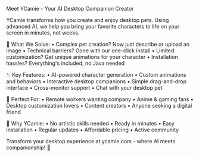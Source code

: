 Meet YCamie - Your AI Desktop Companion Creator

YCamie transforms how you create and enjoy desktop pets. Using advanced AI, we help you bring your favorite characters to life on your screen in minutes, not weeks.

🎯 What We Solve:
• Complex pet creation? Now just describe or upload an image
• Technical barriers? Gone with our one-click install
• Limited customization? Get unique animations for your character
• Installation hassles? Everything's included, no Java needed

✨ Key Features:
• AI-powered character generation
• Custom animations and behaviors
• Interactive desktop companions
• Simple drag-and-drop interface
• Cross-monitor support
• Chat with your desktop pet

👥 Perfect For:
• Remote workers wanting company
• Anime & gaming fans
• Desktop customization lovers
• Content creators
• Anyone seeking a digital friend

🚀 Why YCamie:
• No artistic skills needed
• Ready in minutes
• Easy installation
• Regular updates
• Affordable pricing
• Active community

Transform your desktop experience at ycamie.com - where AI meets companionship! 🌟
